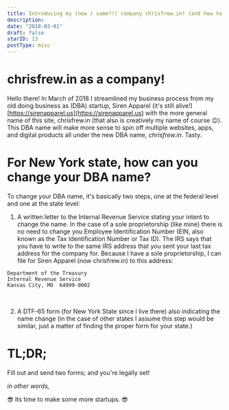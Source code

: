 ```yaml
---
title: Introducing my (new / same?!) company chrisfrew.in! (and how to change your DBA name)
description:
date: "2018-03-01"
draft: false
starID: 13
postType: misc
---
```


# chrisfrew.in as a company!

Hello there! In March of 2018 I streamlined my business process from my old doing business as (DBA) startup, Siren Apparel (it's still alive!) [https://sirenapparel.us](https://sirenapparel.us) with the more general name of this site, chrisfrew.in (that also is creatively my name of course :wink:). This DBA name will make more sense to spin off multiple websites, apps, and digital products all under the new DBA name, *chrisfrew.in*. Tasty.

# For New York state, how can you change your DBA name?

To change your DBA name, it's basically two steps, one at the federal level and one at the state level:

1. A written letter to the Internal Revenue Service stating your intent to change the name. In the case of a sole proprietorship (like mine) there is no need to change you Employee Identification Number (EIN, also known as the Tax Identification Number or Tax ID). The IRS says that you have to write to the same IRS address that you sent your last tax address for the company for. Because I have a sole proprietorship, I can file for Siren Apparel (now chrisfrew.in) to this address:

```
Department of the Treasury
Internal Revenue Service
Kansas City, MO  64999-0002
```
<br/>

2. A DTF-65 form (for New York State since I live there) also indicating the name change (in the case of other states I assume this step would be similar, just a matter of finding the proper form for your state.)

# TL;DR;

Fill out and send two forms; and you're legally set!

_in other words,_

:sunglasses: Its time to make some more startups. :sunglasses:
